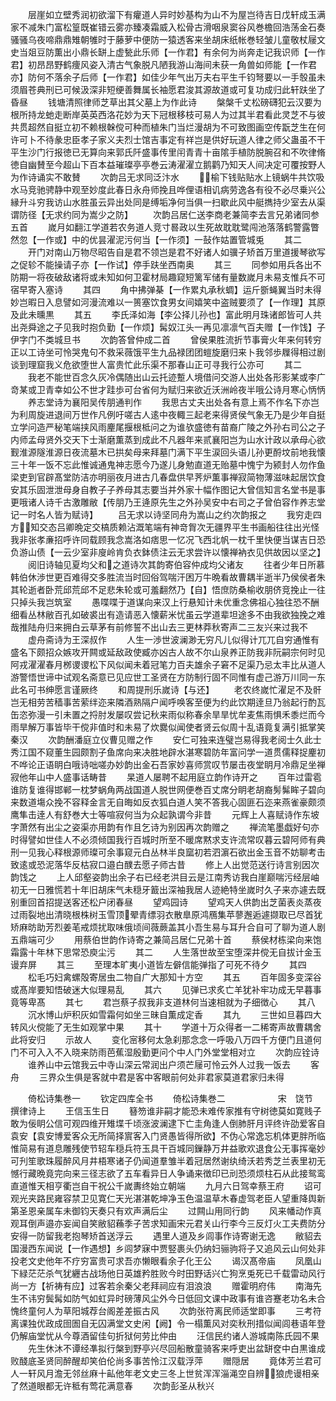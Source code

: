 <!-- { "loadSidebar": true } -->
　　层崖如立壁秀润初欲溜下有癯道人异时妙基构为山不为屋岂待吉日戊轩成玉满家不减朱门富松篁既崔错云雾亦臻凑霜威入松骨古滑咽泉窦谷风巻檐回浩荡金石奏骚骚乌夜啼鼎鼎雉朝雊时于藤萝中便防一猿透客来坐胡床纸帐巻轻皱儿童敬杖屦文史当爼豆防薫出小鼎长缾上虚甃此乐师【一作君】有余何为尚奔走记我识师【一作君】初昂昂野鹤痩风姿入清古气象脱凡陋我游山海间未获一角兽如师能【一作君亦】防何不落余子后师【一作君】如佳少年气出万夫右平生千钧弩要以一手彀虽未须眉苍典刑已可候汲深非短绠善舞属长袖愿君浚其源故道或可复功成归此轩趺坐了昏昼
　　钱塘清照律师芝草出其父墓上为作此诗
　　槃槃千丈松磅礴犯云汉要为根所持龙虵走断岸英英西洛花妙为天下冠根移枝可易人为过其半君看此灵芝不与彼共贯超然自挺立初不赖根榦傥可种而植朱门当烂漫胡为不可致图画空传翫芝生在何许可卜不待彖忠臣孝子家义夫烈士馆吉事定有祥岂是供好玩道人律之师父蛊虽不干平生沙门行报徳已无算向来郭氏阡盛事传里闬青青十亩隂手植防脱腕召和不吹律脩徳自幽賛至今超山下百本益璀璨亭亭巻云涛濯濯立鹅鹳乃知天人间决定可覆按野人为作诗诵实不敢賛
　　次韵吕无求同泛汴水
　　榆下钱贴贴水上镜蜗牛共饮吸水马竞驰骋静中观至妙度此春日永舟师挽且哗俚语相讥病劳逸各有役不必尽乗兴公縁升斗穷我访山水胜虽云异出处同是缚垢净何当俱一扫歇此风中艇擕持少室去从渠谓防径【无求约同为嵩少之防】
　　次韵吕居仁送李商老兼简李去言兄弟诸同参五首
　　嵗月如翻江学道若农务道人竞寸晷政以生死故耽耽鹭闯池落落鹤警露瞥然忽【一作或】中的优昙濯泥污何当【一作须】一鼔作姑置管城兎
　　其二
　　开门对南山万物尽昭告自是君不领岂是君不好诸人如骥子矫首万里道援琴欲写之促轸不能操请子亦【一作试】停手趺坐西南奥
　　其三
　　同参如用兵各出不防期一将夜破敌诸将或未知如何卫霍材局趣窥短篱军储有量数嵗月未易支惟兵不可宿早寄入塞诗
　　其四
　　角中拂弹棊【一作累丸承秋蜩】运斤斵蝇翼当时未得妙岂暇日入息譬如河漫流难以一篑塞饮食男女间嬉笑中盗贼要须了【一作理】其原及此未曛黒
　　其五
　　李氏泽如海【李公择儿孙也】富此明月珠诸郎皆可人共出尧舜途之子见我时抱负勤【一作烦】髯奴江头一再见凛凛气百夫赠【一作饯】子伊字门不类城旦书
　　次韵答曾仲成二首
　　曾侯果胜流折节事膏火年来何转穷正以工诗坐可怜哭鬼句不救采薇饿平生九品禄团团螘旋磨归来卜我邻歩屧得相过剧谈到理窟我义危欲堕世人富贵忙此乐渠不那春山正可寻我行公亦可
　　其二
　　我老不能世百念久灰冷偶随出山云托迹蹔人境借问交游人出处各形影某或李广竒某或卫青幸如公不世才跬歩可台省何为赋归来欲近沃洲岭夜半哦公诗月寒心怲怲
　　养志堂诗为襄阳吴传朋通判作
　　我思古丈夫出处各有意上焉不作名下亦岂为利周旋进退间万世作凡例吁嗟古人逺中夜輙三起老来得贤侯气象无乃是少年自挺立学问造严秘笔端挟风雨麈尾揠根柢问之为谁欤盛徳有苗裔广陵之外孙右司公之子内师孟母贤外交天下士渐磨薫蒸到成此不凡器年来贰襄阳岂为山水计政以承母心欲觐淮源隧淮源日夜流墓木已拱矣母来拜墓门满下平生涙回头语儿孙更酹坟前地我懐三十年一饭不忘此惟诚通鬼神志愿今乃遂儿身勉直道无贻墓中愧宁为颍封人勿作鱼梁吏到官辟髙堂防洁亦明丽夜月进古几春盘供早荠炉薫事禅寂简物薄滋味起居饮食安其乐固泄泄母身自教子子养母其志要当并外家十幅作图记大曾信知言名堂书是事更哦诸人诗千古激雕敝【传朋乃王逄原先生之外孙吴安中右司之子曾伯容作养志堂记一时名人皆为赋诗】
　　吕无求以诗坚同舟为嵩山之约次韵报之
　　我穷走四方知交态吕卿晩定交槁质赖沾溉笔端有神竒胷次无疆界平生书画船往往出光怪我非张孝亷招呼许同载顾我念嵩洛如痞思一忆况飞西北帆一枕千里快便当谋吉日恐负游山债【一云少室非廋岭肯负衣鉢债注云无求尝许以懐禅衲衣见供故因以坚之】
　　阅旧诗轴见夏均父和之道诗次其韵寄伯容仲成均父诸友
　　往者少年日所慕韩伯休渉世更百难得交多胜流当时回俗驾喘汗困万牛晩看故曹耦半逝半乃侯侯者朱其轮逝者卧荒邱荒邱不足悲朱轮或可羞翻然乃【自】悟庶防桑榆收朋侪竞挽止一往只掉头我岂筑室
　　愚喋喋于道谋向来汉上行悬知计未优重念佛祖心独往恐不酬细看丛林敝百孔如破裘出有造请恶入懐薪米忧虽云学道辈坦途多不由我欲独挽之难哉推陆舟归来拥白云草茅有前修誓不出山去三更林莽秋寄声二三友兴来过我不
　　虚舟斋诗为王深叔作
　　人生一渉世波澜渺无穷凡儿似得计兀兀自穷通惟有盛名下颇招众嫉攻开闗或延敌政使臧亦凶古人故不尔山泉养正防我非阮嗣宗何时见阿戎濯濯春月桞谡谡松下风似闻未着冠笔力百夫雄余子窘不足渠乃忌太丰比从道人游警悟世谛中试观名斋意已见应世工圣贤在方防制行固不同惟有虚己游万川同一东此名可书绅愿言谨厥终
　　和周提刑乐嵗诗【与还】
　　老农终嵗忙濯足不及骭岂无相劳苦穑事苦萦绊迩来隣酒熟隔户闻呼唤客至便为约此饮期逹旦乃翁起行酌瓦缶恣弥漫一引未置之捋肘发屡叹尝记秋来雨似称春余旱旱忧牟麦焦雨惧禾黍烂而今雨旱解万事皆毕干傥非值时和未易了炊爨似闻使者贤云似周十乱语竟复满引抵掌笑秦汉
　　次韵酬潘庭立仪曹见赠之作
　　安仁可独来连璧岂易得我老阅士久此士秀江国不窥董生园颇割子鱼席向来决胜地辟水湛寒碧防年富问学一道贯儒释捉麈初不哗论正语眀白哦诗咄嗟办妙韵出金石吾家妙喜师赏叹节屡击夜堂眀月冷鼎足坐禅寂他年山中人盛事话畴昔
　　杲道人屡聘不起用庭立韵作诗开之
　　百年过雷雹谁防复谁得邯郸一枕梦蜗角两战国道人脱世网便巻百丈席分眀老胡裔髣髴眸子碧向来数道塲众挽不容释金言无自晦如反衣狐白道人笑不答我心固匪石迩来燕雀豪颇须鹰隼击逹人有舒巻大士等喧寂何当为众起孰谓今非昔
　　元辉上人喜赋诗作东坡字萧然有出尘之姿渠亦用韵有作且乞诗为别因再次韵赠之
　　禅流笔墨戯好句亦时得譬如世佳人不必须倾国我行百城时所至不暖席黙求支许流常叹暮云碧阿师有典刑一见我心释根源师璨可余事窥元白丛林半良窳初若泗濵石欲出金玉音不妨聊考击致逺或恐泥落华反枯寂口邉白醭去愿子师古昔
　　修上人出觉范送行诗言别因次韵饯之
　　上人邱壑姿韵出余子右已经老洪目云是江南秀访我白崖巅喘污经层岫初无一日雅慌若十年旧胡床气未穏牙籖出深袖我居人迹絶特坐嵗时久子来亦遽去既别重回首招提送客还松户闭春昼
　　望鸡园诗
　　望鸡天人供韵出芝菌表炎蒸夜过雨裂地出清晓根株树玉雪顶翚青缥羽衣散臯原鸿鴈集苹蓼邂逅遽撷取已尽首犹矫麻昉助芳烈姜芼戒烦扰取味俄顷间薇蕨盖其小吾生易与耳升合自可了聊为道人剧五鼎端可少
　　用蔡伯世韵作诗寄之兼简吕居仁兄弟十首
　　蔡侯材栋梁向来饱霜露十年林下思常恐庾尘污
　　其二
　　人生落世故至宝堕深井傥无自拔计金玉谩弃屏
　　其三
　　至理本旷夷小道皆左僻信能弹指了可死不待夕
　　其四
　　松毛巧妇禽螺殻寄居虫二物自广大那知十方空
　　其五
　　百年固多变深谷或髙岸要知悟破迷大似理易乱
　　其六
　　见弹已求炙亡羊犹补牢功成无早暮事竟等卑髙
　　其七
　　君岂蔡子叔我非支道林何当速相就为子细徴心
　　其八
　　沉水博山炉积灰如雪霜何如坐三昧自薫成定香
　　其九
　　三世如旦暮四大转风火傥能了无生如观掌中果
　　其十
　　学道十万众得者一二稀寄声故曹耦舍此将安归
　　示故人
　　变化宻移何太急刹那念念一呼吸八万四千方便门且道何门不可入入不入晓来防雨芭蕉湿殷勤更问个中人门外堂堂相对立
　　次韵应铨诗
　　谁养山中云馆我云中寺山深云常润出户须芒屦可怜云外人过我一饭去
　　客舟
　　三界众生俱是客就中君是客中客眼前何处非君家莫道君家归未得














　　倚松诗集巻一
　　钦定四库全书
　　倚松诗集巻二　　　　　　宋　饶节　撰律诗上
　　王信玉生日
　　簮笏谁非嗣才能恐未难传家推有守树徳莫如寛贱子敢为佞眀公信可观四维开雉堞千顷涨波澜逮下亡圭角逢人倒肺肝月评终许劭爱客自袁安【袁安博爱客众无所简择賔客入门贤愚皆得所欲】不伪心常逸忘机体更胖所临惟简易有道息雕残使节轺车穏兵符玉具干百城同鏁静万井益歌欢退食公无事挥毫妙可刋笙歌珠履醉风月井梧寒诸子仍闻道羣雏半着冠居然谢纨绮沃若秀芝兰表里初无憾行藏晩竟完向来三径志欲了五车看异日人争诵来徴印已刓恐须烦柱石从此接鸳鸾直道惟天相亨衢岂自干祝公千嵗夀终始立朝端
　　九月六日驾幸蔡王府
　　诏可观光夹路民雍容禁卫见寛仁天光湛湛乾坤净玉色温温草木春虚驾老臣人望重降舆新第圣恩亲属车未御钧天奏只有欢声满后尘
　　过闗山用同行韵
　　风来幡动作真观耳倒声邉亦妄闻自笑敝貂蘓季子苦求知画宋元君关山行李今三反灯火工夫费防分安得一防留我老抱琴矫首送浮云
　　遇里人道及乡闾事作诗寄谢无逸
　　敝貂去国漫西东闻说【一作遇想】乡闾梦寐中贾竪裹头仍纳妇骊驹将子又追风云山何处非投老文史他年不疗穷富贵可求吾亦懒眼看余子化王公
　　谒汉髙帝庙
　　凤凰山下緑茫茫杀气犹纒古战场他日英雄矜胜败今时田野话兴亡狗烹兎死已千载雷动风行尚一方【祈祷有应】过客若余秦父老拜祠应有泪浪浪
　　赠霍明府伟
　　南海先生不讳穷鬓髯如防气如虹异时磅薄风尘外今日低回文课中政事有谁咨蹇老功名未合愧终童何人为草阳城荐台阁差差振古风
　　次韵张符离民师适堂即事
　　三考符离课独优政成囹圄自无囚满堂文史闲【阙】令一榻薫风对奕秋刑措似闻闾巷语年登仍解庙堂忧从今尊酒留佳句折狱何劳比仲由
　　汪信民约诸人游城南陈氏园不果
　　先生休沐不谭经凖拟行槃到野亭兴尽回船散童骑客来呼吏出盆缾奁中白黒谁成败醆底圣贤同醉醒却笑伯伦尚多事苦怜江汉载浮萍
　　赠隠居
　　竟体芳兰君可人一轩风月澹无邻丝麻十畆他年老文史三冬上世贫浑浑淄渑空自辨狼虎谩相亲了然道眼都无许秪有莺花满意春
　　次韵彭圣从秋兴
